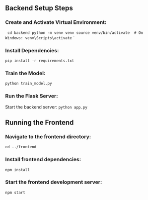 ## Backend Setup Steps

### Create and Activate Virtual Environment:

`
cd backend
python -m venv venv
source venv/bin/activate  # On Windows: venv\Scripts\activate`
`

### Install Dependencies:

`pip install -r requirements.txt`

### Train the Model:

`python train_model.py`

### Run the Flask Server:

Start the backend server:
`python app.py`

## Running the Frontend

### Navigate to the frontend directory:

`cd ../frontend`

### Install frontend dependencies:

`npm install`

### Start the frontend development server:

`npm start`
